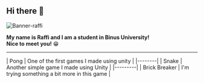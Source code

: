 ## Hi there 👋

![Banner-raffi](https://github.com/raffiwr/raffiwr/assets/145559021/e24d4a46-d6aa-424e-a598-684ad9489dd8)

**My name is Raffi and I am a student in Binus University!**\
**Nice to meet you!** 😁

-----


| Pong | One of the first games I made using unity |
|--------|
| Snake | Another simple game I made using Unity |
|---------|
| Brick Breaker | I'm trying something a bit more in this game |



<!--
**raffiwr/raffiwr** is a ✨ _special_ ✨ repository because its `README.md` (this file) appears on your GitHub profile.




